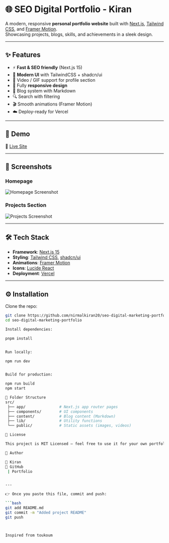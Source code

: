 # 🌐 SEO Digital Portfolio - Kiran

A modern, responsive **personal portfolio website** built with [Next.js](https://nextjs.org/), [Tailwind CSS](https://tailwindcss.com/), and [Framer Motion](https://www.framer.com/motion/).  
Showcasing projects, blogs, skills, and achievements in a sleek design.

---

## ✨ Features

- ⚡ **Fast & SEO friendly** (Next.js 15)
- 🎨 **Modern UI** with TailwindCSS + shadcn/ui
- 🎥 Video / GIF support for profile section
- 📱 Fully **responsive design**
- 📝 Blog system with Markdown
- 🔍 Search with filtering
- 🎬 Smooth animations (Framer Motion)
- ☁️ Deploy-ready for Vercel

---

## 🚀 Demo

🔗 [Live Site](https://seo-digital-marketing-portfolio.vercel.app/) 

---

## 📸 Screenshots

### Homepage
![Homepage Screenshot](docs/homepage.png)

### Projects Section
![Projects Screenshot](docs/projects.png)

---

## 🛠️ Tech Stack

- **Framework**: [Next.js 15](https://nextjs.org/)
- **Styling**: [Tailwind CSS](https://tailwindcss.com/), [shadcn/ui](https://ui.shadcn.com/)
- **Animations**: [Framer Motion](https://www.framer.com/motion/)
- **Icons**: [Lucide React](https://lucide.dev/)
- **Deployment**: [Vercel](https://vercel.com/)

---

## ⚙️ Installation

Clone the repo:

```bash
git clone https://github.com/nirmalkiran20/seo-digital-marketing-portfolio.git
cd seo-digital-marketing-portfolio

Install dependencies:

pnpm install


Run locally:

npm run dev


Build for production:

npm run build
npm start

📂 Folder Structure
src/
 ├── app/               # Next.js app router pages
 ├── components/        # UI components
 ├── content/           # Blog content (Markdown)
 ├── lib/               # Utility functions
 └── public/            # Static assets (images, videos)

📜 License

This project is MIT Licensed — feel free to use it for your own portfolio.

🙌 Author

👤 Kiran
🔗 GitHub
 | Portfolio


---

👉 Once you paste this file, commit and push:

```bash
git add README.md
git commit -m "Added project README"
git push



Inspired from toukoum
